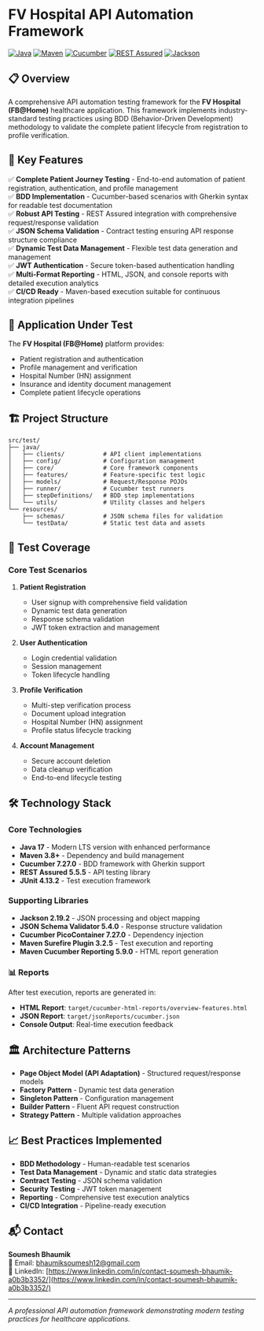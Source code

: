 ﻿# FV Hospital API Automation Framework

[![Java](https://img.shields.io/badge/Java-17-orange.svg)](https://www.oracle.com/java/)
[![Maven](https://img.shields.io/badge/Maven-3.8+-blue.svg)](https://maven.apache.org/)
[![Cucumber](https://img.shields.io/badge/Cucumber-7.27.0-green.svg)](https://cucumber.io/)
[![REST Assured](https://img.shields.io/badge/REST_Assured-5.5.5-blue.svg)](https://rest-assured.io/)
[![Jackson](https://img.shields.io/badge/Jackson-2.19.2-red.svg)](https://github.com/FasterXML/jackson)

## 📋 Overview

A comprehensive API automation testing framework for the **FV Hospital (FB@Home)** healthcare application. This framework implements industry-standard testing practices using BDD (Behavior-Driven Development) methodology to validate the complete patient lifecycle from registration to profile verification.

## 🎯 Key Features

✅ **Complete Patient Journey Testing** - End-to-end automation of patient registration, authentication, and profile management  
✅ **BDD Implementation** - Cucumber-based scenarios with Gherkin syntax for readable test documentation  
✅ **Robust API Testing** - REST Assured integration with comprehensive request/response validation  
✅ **JSON Schema Validation** - Contract testing ensuring API response structure compliance  
✅ **Dynamic Test Data Management** - Flexible test data generation and management  
✅ **JWT Authentication** - Secure token-based authentication handling  
✅ **Multi-Format Reporting** - HTML, JSON, and console reports with detailed execution analytics  
✅ **CI/CD Ready** - Maven-based execution suitable for continuous integration pipelines

## 🏥 Application Under Test

The **FV Hospital (FB@Home)** platform provides:
- Patient registration and authentication
- Profile management and verification
- Hospital Number (HN) assignment
- Insurance and identity document management
- Complete patient lifecycle operations

## 🏗️ Project Structure

```
src/test/
├── java/
│   ├── clients/           # API client implementations
│   ├── config/            # Configuration management
│   ├── core/              # Core framework components
│   ├── features/          # Feature-specific test logic
│   ├── models/            # Request/Response POJOs
│   ├── runner/            # Cucumber test runners
│   ├── stepDefinitions/   # BDD step implementations
│   └── utils/             # Utility classes and helpers
└── resources/
    ├── schemas/           # JSON schema files for validation
    └── testData/          # Static test data and assets
```

## 🔄 Test Coverage

### Core Test Scenarios

1. **Patient Registration**
   - User signup with comprehensive field validation
   - Dynamic test data generation
   - Response schema validation
   - JWT token extraction and management

2. **User Authentication**
   - Login credential validation
   - Session management
   - Token lifecycle handling

3. **Profile Verification**
   - Multi-step verification process
   - Document upload integration
   - Hospital Number (HN) assignment
   - Profile status lifecycle tracking

4. **Account Management**
   - Secure account deletion
   - Data cleanup verification
   - End-to-end lifecycle testing

## 🛠️ Technology Stack

### Core Technologies
- **Java 17** - Modern LTS version with enhanced performance
- **Maven 3.8+** - Dependency and build management
- **Cucumber 7.27.0** - BDD framework with Gherkin support
- **REST Assured 5.5.5** - API testing library
- **JUnit 4.13.2** - Test execution framework

### Supporting Libraries
- **Jackson 2.19.2** - JSON processing and object mapping
- **JSON Schema Validator 5.4.0** - Response structure validation
- **Cucumber PicoContainer 7.27.0** - Dependency injection
- **Maven Surefire Plugin 3.2.5** - Test execution and reporting
- **Maven Cucumber Reporting 5.9.0** - HTML report generation

### 📊 Reports

After test execution, reports are generated in:
- **HTML Report**: `target/cucumber-html-reports/overview-features.html`
- **JSON Report**: `target/jsonReports/cucumber.json`
- **Console Output**: Real-time execution feedback

## 🏛️ Architecture Patterns

- **Page Object Model (API Adaptation)** - Structured request/response models
- **Factory Pattern** - Dynamic test data generation
- **Singleton Pattern** - Configuration management
- **Builder Pattern** - Fluent API request construction
- **Strategy Pattern** - Multiple validation approaches

## 📈 Best Practices Implemented

- **BDD Methodology** - Human-readable test scenarios
- **Test Data Management** - Dynamic and static data strategies
- **Contract Testing** - JSON schema validation
- **Security Testing** - JWT token management
- **Reporting** - Comprehensive test execution analytics
- **CI/CD Integration** - Pipeline-ready execution

## 📬 Contact

**Soumesh Bhaumik**  
📧 Email: [bhaumiksoumesh12@gmail.com](mailto:bhaumiksoumesh12@gmail.com)  
💼 LinkedIn: [https://www.linkedin.com/in/contact-soumesh-bhaumik-a0b3b3352/](https://www.linkedin.com/in/contact-soumesh-bhaumik-a0b3b3352/)

---

*A professional API automation framework demonstrating modern testing practices for healthcare applications.*